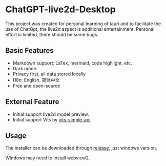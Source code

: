 # ChatGPT-live2d-Desktop

This project was created for personal learning of tauri and to facilitate the use of ChatGpt, the live2d aspect is additional entertainment. Personal effort is limited, there should be some bugs.

## Basic Features

- Markdown support: LaTex, mermaid, code highlight, etc.
- Dark mode
- Privacy first, all data stored locally
- I18n: English, 简体中文
- Free and open-source

## External Feature

- Initial support live2d model preview.
- Initial support Vits by [vits-simple-api](https://github.com/Artrajz/vits-simple-api)

## Usage

The installer can be downloaded through [release](https://github.com/vicanso/cyberapi/releases), just windows version.

Windows may need to install webview2.
